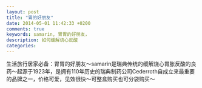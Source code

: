 ```yaml
---
layout: post
title: "胃的好朋友"
date: 2014-05-01 11:42:33 +0200
comments: true
keywords: samarin, 胃胃的好朋友，
description: 如何缓解烧心反酸
categories: 
---
```


生活旅行居家必备：胃胃的好朋友～samarin是瑞典传统的缓解烧心胃胀反酸的良药～起源于1923年，是拥有110年历史的瑞典制药公司Cederroth自成立来最重要的品牌之一，价格可爱，见效很快～可整盒购买也可分袋购买～ 